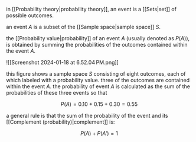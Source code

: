 in [[Probability theory|probability theory]], an event is a [[Sets|set]] of possible outcomes. 

an event $A$ is a subset of the [[Sample space|sample space]] $S$. 

the [[Probability value|probability]] of an event $A$ (usually denoted as $P(A)$), is obtained by summing the probabilities of the outcomes contained within the event $A$.

![[Screenshot 2024-01-18 at 6.52.04 PM.png]]

this figure shows a sample space $S$ consisting of eight outcomes, each of which labeled with a probability value. three of the outcomes are contained within the event $A$. the probability of event $A$ is calculated as the sum of the probabilities of these three events so that

$$
P(A)=0.10+0.15+0.30=0.55
$$

a general rule is that the sum of the probability of the event and its [[Complement (probability)|complement]] is:

$$
P(A)+P(A')=1
$$
